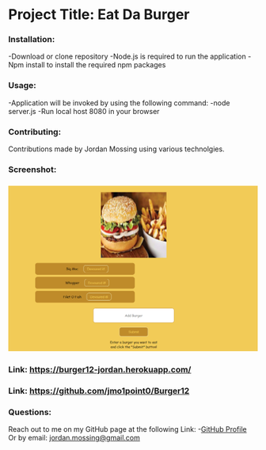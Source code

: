 
# Project Title: Eat Da Burger


### Installation:
-Download or clone repository
-Node.js is required to run the application
-Npm install to install the required npm packages   

 ### Usage:
 -Application will be invoked by using the following command:
 -node server.js
 -Run local host 8080 in your browser


 ### Contributing:
 Contributions made by Jordan Mossing using various technolgies. 

 ### Screenshot:

 ### ![Image](./BurgerScreen.PNG)

### Link: https://burger12-jordan.herokuapp.com/
### Link: https://github.com/jmo1point0/Burger12

 ### Questions:
 
Reach out to me on my GitHub page at the following Link:
 -[GitHub Profile](https://github.com/jmo1point0)    
 Or by email: jordan.mossing@gmail.com